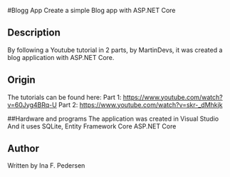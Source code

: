 ﻿#Blogg App
Create a simple Blog app with ASP.NET Core

## Description
By following a Youtube tutorial in 2 parts, by MartinDevs, 
it was created a blog application with ASP.NET Core.

## Origin
The tutorials can be found here:
Part 1: https://www.youtube.com/watch?v=60Jyg4BRq-U
Part 2: https://www.youtube.com/watch?v=skr-_dMhkjk

##Hardware and programs
The application was created in Visual Studio
And it uses
SQLite,
Entity Framework Core
ASP.NET Core

## Author
Written by Ina F. Pedersen
